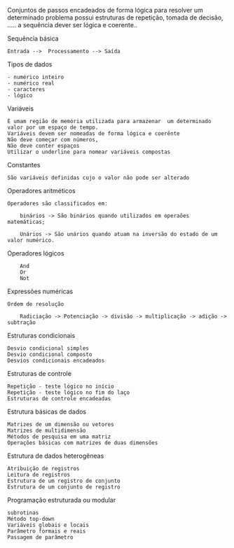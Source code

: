 Conjuntos de passos encadeados de forma lógica para resolver um determinado problema
possui estruturas de repetição, tomada de decisão, .....
a sequência dever ser lógica e coerente..

Sequência básica 

    Entrada -->  Processamento --> Saída 

Tipos de dados

    - numérico inteiro
    - numérico real
    - caracteres
    - lógico

Variáveis
    
    É umam região de memória utilizada para armazenar  um determinado valor por um espaço de tempo.
    Variáveis devem ser nomeadas de forma lógica e coerênte
    Não deve começar com números, 
    Não deve conter espaços
    Utilizar o underline para nomear variáveis compostas

Constantes

    São variáveis definidas cujo o valor não pode ser alterado

Operadores aritméticos

    Operadores são classificados em:
        
        binários -> São binários quando utilizados em operaões matemáticas;

        Unários -> São unários quando atuam na inversão do estado de um valor numérico.

Operadores lógicos
        
        And
        Or
        Not
        
Expressões numéricas

    Ordem de resolução
        
        Radiciação -> Potenciação -> divisão -> multiplicação -> adição -> subtração

Estruturas condicionais

    Desvio condicional simples
    Desvio condicional composto
    Desvios condicionais encadeados

Estruturas de controle

    Repetição - teste lógico no início
    Repetição - teste lógico no fim do laço
    Estruturas de controle encadeadas

Estrutura básicas de dados

    Matrizes de um dimensão ou vetores
    Matrizes de multidimensão
    Métodos de pesquisa em uma matriz
    Operações básicas com matrizes de duas dimensões


Estrutura de dados heterogêneas 

    Atribuição de registros
    Leitura de registros
    Estrutura de um registro de conjunto
    Estrutura de um conjunto de registro

Programação estruturada ou modular

    subrotinas
    Método top-down
    Variáveis globais e locais
    Parâmetro formais e reais
    Passagem de parâmetro



